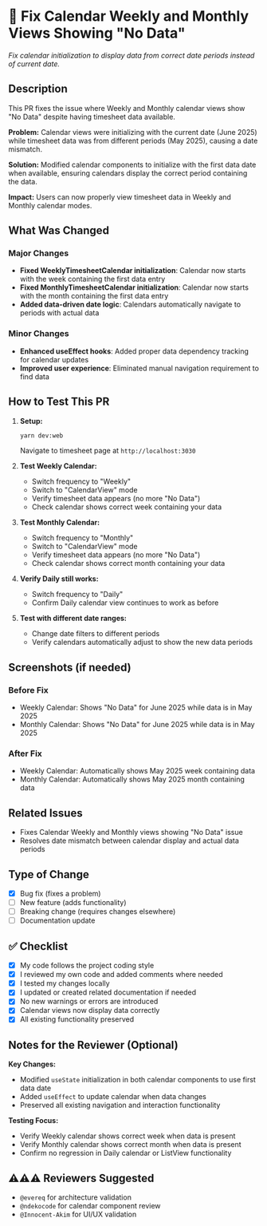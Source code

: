 # 🚀 Fix Calendar Weekly and Monthly Views Showing "No Data"

_Fix calendar initialization to display data from correct date periods instead of current date._

## Description

This PR fixes the issue where Weekly and Monthly calendar views show "No Data" despite having timesheet data available.

**Problem:** Calendar views were initializing with the current date (June 2025) while timesheet data was from different periods (May 2025), causing a date mismatch.

**Solution:** Modified calendar components to initialize with the first data date when available, ensuring calendars display the correct period containing the data.

**Impact:** Users can now properly view timesheet data in Weekly and Monthly calendar modes.

## What Was Changed

### Major Changes

- **Fixed WeeklyTimesheetCalendar initialization**: Calendar now starts with the week containing the first data entry
- **Fixed MonthlyTimesheetCalendar initialization**: Calendar now starts with the month containing the first data entry
- **Added data-driven date logic**: Calendars automatically navigate to periods with actual data

### Minor Changes

- **Enhanced useEffect hooks**: Added proper data dependency tracking for calendar updates
- **Improved user experience**: Eliminated manual navigation requirement to find data

## How to Test This PR

1. **Setup:**
   ```bash
   yarn dev:web
   ```
   Navigate to timesheet page at `http://localhost:3030`

2. **Test Weekly Calendar:**
   - Switch frequency to "Weekly"
   - Switch to "CalendarView" mode
   - Verify timesheet data appears (no more "No Data")
   - Check calendar shows correct week containing your data

3. **Test Monthly Calendar:**
   - Switch frequency to "Monthly" 
   - Switch to "CalendarView" mode
   - Verify timesheet data appears (no more "No Data")
   - Check calendar shows correct month containing your data

4. **Verify Daily still works:**
   - Switch frequency to "Daily"
   - Confirm Daily calendar view continues to work as before

5. **Test with different date ranges:**
   - Change date filters to different periods
   - Verify calendars automatically adjust to show the new data periods

## Screenshots (if needed)

### Before Fix
- Weekly Calendar: Shows "No Data" for June 2025 while data is in May 2025
- Monthly Calendar: Shows "No Data" for June 2025 while data is in May 2025

### After Fix  
- Weekly Calendar: Automatically shows May 2025 week containing data
- Monthly Calendar: Automatically shows May 2025 month containing data

## Related Issues

- Fixes Calendar Weekly and Monthly views showing "No Data" issue
- Resolves date mismatch between calendar display and actual data periods

## Type of Change

- [x] Bug fix (fixes a problem)
- [ ] New feature (adds functionality)
- [ ] Breaking change (requires changes elsewhere)
- [ ] Documentation update

## ✅ Checklist

- [x] My code follows the project coding style
- [x] I reviewed my own code and added comments where needed
- [x] I tested my changes locally
- [x] I updated or created related documentation if needed
- [x] No new warnings or errors are introduced
- [x] Calendar views now display data correctly
- [x] All existing functionality preserved

## Notes for the Reviewer (Optional)

**Key Changes:**
- Modified `useState` initialization in both calendar components to use first data date
- Added `useEffect` to update calendar when data changes
- Preserved all existing navigation and interaction functionality

**Testing Focus:**
- Verify Weekly calendar shows correct week when data is present
- Verify Monthly calendar shows correct month when data is present
- Confirm no regression in Daily calendar or ListView functionality

## ⚠️⚠️⚠️ Reviewers Suggested

- `@evereq` for architecture validation
- `@ndekocode` for calendar component review
- `@Innocent-Akim` for UI/UX validation

